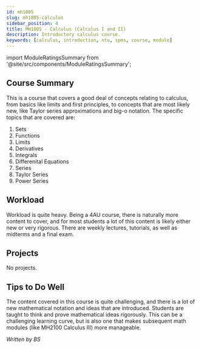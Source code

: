 ```yaml
---
id: mh1805
slug: mh1805-calculus
sidebar_position: 4
title: MH1805 - Calculus (Calculus I and II)
description: Introductory calculus course.
keywords: [calculus, introduction, ntu, spms, course, module]
---
```


import ModuleRatingsSummary from '@site/src/components/ModuleRatingsSummary';

<ModuleRatingsSummary 
  lectureClarity={4}
  contentRelevance={4}
  contentDifficulty={4}
  overallWorkload={4}
  teamDependency={0}
/>

## Course Summary

This is a course that covers a good deal of concepts relating to calculus, from basics like limits and first principles, to concepts that are most likely new, like Taylor series approximations and big-o notation. The specific topics that are covered are:

1. Sets
2. Functions
3. Limits
4. Derivatives
5. Integrals
6. Differenital Equations
7. Series
8. Taylor Series
9. Power Series

## Workload

Workload is quite heavy. Being a 4AU course, there is naturally more content to cover, and for most students a lot of this content is likely either new or very rigorous. There are weekly lectures, tutorials, as well as midterms and a final exam.

## Projects

No projects.

## Tips to Do Well

The content covered in this course is quite challenging, and there is a lot of new mathematical notation and ideas that are introduced. Students are taught to think and prove mathematical ideas rigorously. This can be a challenging learning curve, but is also one that makes subsequent math modules (like MH2100 Calculus III) more manageable.

*Written by BS*